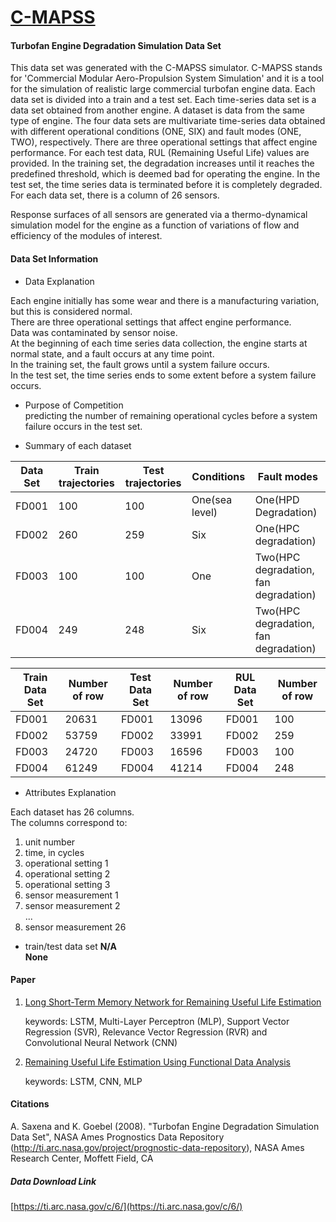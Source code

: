 # [C-MAPSS](https://ti.arc.nasa.gov/tech/dash/groups/pcoe/prognostic-data-repository/) 
#### Turbofan Engine Degradation Simulation Data Set    

This data set was generated with the C-MAPSS simulator.  C-MAPSS stands for 'Commercial Modular Aero-Propulsion System Simulation' and it is a tool for the simulation of realistic large commercial turbofan engine data. Each data set is divided into a train and a test set. Each time-series data set is a data set obtained from another engine. A dataset is data from the same type of engine. The four data sets are multivariate time-series data obtained with different operational conditions (ONE, SIX) and fault modes (ONE, TWO), respectively. There are three operational settings that affect engine performance. For each test data, RUL (Remaining Useful Life) values are provided. In the training set, the degradation increases until it reaches the predefined threshold, which is deemed bad for operating the engine. In the test set, the time series data is terminated before it is completely degraded. For each data set, there is a column of 26 sensors.      

Response surfaces of all sensors are generated via a thermo-dynamical simulation model for the engine as a function of variations of flow and efficiency of the modules of interest.   

#### Data Set Information  

- Data Explanation     

Each engine initially has some wear and there is a manufacturing variation, but this is considered normal.   
There are three operational settings that affect engine performance.   
Data was contaminated by sensor noise.    
At the beginning of each time series data collection, the engine starts at normal state, and a fault occurs at any time point.   
In the training set, the fault grows until a system failure occurs.     
In the test set, the time series ends to some extent before a system failure occurs.    

- Purpose of Competition     
predicting the number of remaining operational cycles before a system failure occurs in the test set.   


- Summary of each dataset        

| Data Set | Train trajectories | Test trajectories | Conditions     | Fault modes                           |
| -------- | ------------------ | ----------------- | -------------- | ------------------------------------- |
| FD001    | 100                | 100               | One(sea level) | One(HPD Degradation)                  |
| FD002    | 260                | 259               | Six            | One(HPC degradation)                  |
| FD003    | 100                | 100               | One            | Two(HPC degradation, fan degradation) |
| FD004    | 249                | 248               | Six            | Two(HPC degradation, fan degradation) |

| Train Data Set | Number of row | Test Data Set | Number of row | RUL Data Set | Number of row |
| -------------- | ------------- | ------------- | ------------- | ------------ | ------------- |
| FD001          | 20631         | FD001         | 13096         | FD001        | 100           |
| FD002          | 53759         | FD002         | 33991         | FD002        | 259           |
| FD003          | 24720         | FD003         | 16596         | FD003        | 100           |
| FD004          | 61249         | FD004         | 41214         | FD004        | 248           |


- Attributes Explanation    

Each dataset has 26 columns.     
The columns correspond to:  

1)	unit number  
2)	time, in cycles  
3)	operational setting 1  
4)	operational setting 2  
5)	operational setting 3  
6)	sensor measurement  1  
7)	sensor measurement  2  
...  
26)	sensor measurement  26   

- train/test data set __N/A__   
  __None__       

#### Paper    

1. [Long Short-Term Memory Network for Remaining
   Useful Life Estimation](<http://www.hitachi-america.us/rd/about_us/bdl/docs/LSTM_RUL.PDF>)   

   keywords: LSTM,  Multi-Layer Perceptron (MLP), Support Vector Regression (SVR), Relevance Vector Regression (RVR) and Convolutional Neural Network (CNN)   

2. [Remaining Useful Life Estimation Using Functional
   Data Analysis](<https://arxiv.org/pdf/1904.06442.pdf>)   

   keywords: LSTM, CNN, MLP    

#### Citations  

A. Saxena and K. Goebel (2008). "Turbofan Engine Degradation Simulation Data Set", NASA Ames Prognostics Data Repository (http://ti.arc.nasa.gov/project/prognostic-data-repository), NASA Ames Research Center, Moffett Field, CA    

##### Data Download Link  
[https://ti.arc.nasa.gov/c/6/](https://ti.arc.nasa.gov/c/6/)   